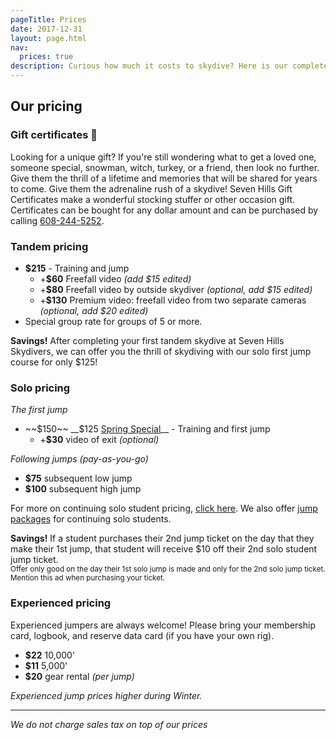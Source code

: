 ```yaml
---
pageTitle: Prices
date: 2017-12-31
layout: page.html
nav:
  prices: true
description: Curious how much it costs to skydive? Here is our complete list of prices for Seven Hills. Pricing for tandem skydiving, solo skydiving, video, experienced skydivers, and more.
---
```


## Our pricing

### Gift certificates 🎁

Looking for a unique gift?  If you're still wondering what to get a loved one, someone special, snowman, witch, turkey, or a friend, then look no further.  Give them the thrill of a lifetime and memories that will be shared for years to come.  Give them the adrenaline rush of a skydive!  Seven Hills Gift Certificates make a wonderful stocking stuffer or other occasion gift.  Certificates can be bought for any dollar amount and can be purchased by calling <a href="tel:6082445252">608-244-5252</a>.

### Tandem pricing

 * **$215** - Training and jump
   * +**$60** Freefall video *(add $15 edited)*
   * +**$80** Freefall video by outside skydiver *(optional, add $15 edited)*
   * +**$130** Premium video: freefall video from two separate cameras *(optional, add $20 edited)*
 * Special group rate for groups of 5 or more.

<div class="note"><strong>Savings!</strong> After completing your first tandem skydive at Seven Hills Skydivers, we can offer you the thrill of skydiving with our solo first jump course for only $125!
</div>

### Solo pricing

*The first jump*

 * ~~$150~~ __$125 [Spring Special](../specials)__ - Training and first jump
   * +**$30** video of exit *(optional)*

*Following jumps (pay-as-you-go)*

 * **$75** subsequent low jump
 * **$100** subsequent high jump

For more on continuing solo student pricing, [click here](../solo-rates). We also offer [jump packages](../packages) for continuing solo students.

<div class="note"><strong>Savings!</strong> If a student purchases their 2nd jump ticket on the day that they make their 1st jump, that student will receive $10 off their 2nd solo student jump ticket. 
<br><small>Offer only good on the day their 1st solo jump is made and only for the 2nd solo jump ticket. Mention this ad when purchasing your ticket.</small>
</div>

### Experienced pricing

Experienced jumpers are always welcome! Please bring your membership card, logbook, and reserve data card (if you have your own rig).

 * **$22** 10,000'
 * **$11** 5,000'
 * **$20** gear rental *(per jump)*

*Experienced jump prices higher during Winter.*

----

*We do not charge sales tax on top of our prices*
